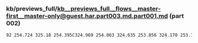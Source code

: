 ### kb/previews_full/kb__previews_full__flows__master-first__master-only@guest.har.part003.md.part001.md (part 002)

```md
92 254.724 325.18 254.395C324.969 254.063 324.635 253.856 324.178 253.775C323.865 253.72 323.
```

```
